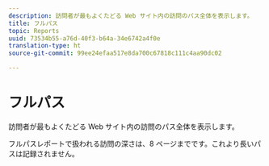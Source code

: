 ```yaml
---
description: 訪問者が最もよくたどる Web サイト内の訪問のパス全体を表示します。
title: フルパス
topic: Reports
uuid: 73534b55-a76d-40f3-b64a-34e6742a4f0e
translation-type: ht
source-git-commit: 99ee24efaa517e8da700c67818c111c4aa90dc02

---
```



# フルパス

訪問者が最もよくたどる Web サイト内の訪問のパス全体を表示します。

フルパスレポートで扱われる訪問の深さは、8 ページまでです。これより長いパスは記録されません。
